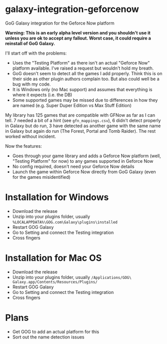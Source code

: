 # galaxy-integration-geforcenow
GoG Galaxy integration for the Geforce Now platform

**Warning: This is an early alpha level version and you shouldn't use it unless you are ok to accept any fallout.  Worst case, it could require a reinstall of GoG Galaxy.**

I'll start off with the problems:

* Uses the "Testing Platform" as there isn't an actual "Geforce Now" platform available.  I've raised a request but wouldn't hold my breath.
* GoG doesn't seem to detect all the games I add properly.  Think this is on their side as other plugin authors complain too.  But also could well be a bug with my code.
* It is Windows only (no Mac support) and assumes that everything is where it expects (i.e. the DB)
* Some supported games may be missed due to differences in how they are named (e.g. Super Duper Edition vs Max Stuff Edition)

My library has 125 games that are compatible with GFNow as far as I can tell.  7 needed a bit of a hint (see `gfn_mappings.csv`), 6 didn't detect properly in Galaxy but do run, 3 have detected as another game with the same name in Galaxy but again do run (The Forest, Portal and Tomb Raider). The rest worked without incident.

Now the features:

* Goes through your game library and adds a Geforce Now platform (well, "Testing Platform" for now) to any games supported in Geforce Now
* No config required, doesn't need your Geforce Now details
* Launch the game within Geforce Now directly from GoG Galaxy (even for the games misidentified)

# Installation for Windows

* Download the release
* Unzip into your plugins folder, usually `%LOCALAPPDATA%\GOG.com\Galaxy\plugins\installed`
* Restart GOG Galaxy
* Go to Setting and connect the Testing integration
* Cross fingers

# Installation for Mac OS

* Download the release
* Unzip into your plugins folder, usually `/Applications/GOG\ Galaxy.app/Contents/Resources/Plugins/`
* Restart GOG Galaxy
* Go to Setting and connect the Testing integration
* Cross fingers

# Plans

- Get GOG to add an actual platform for this
- Sort out the name detection issues
